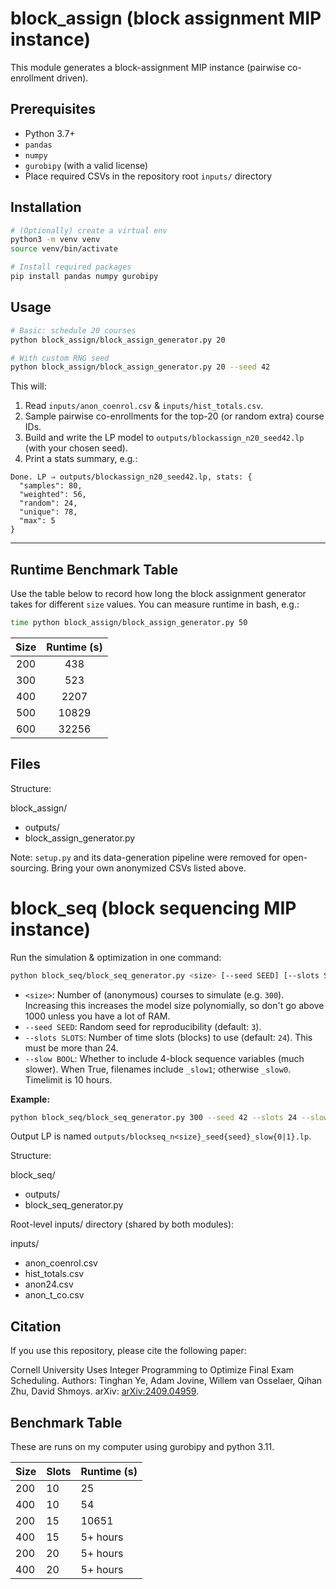 # block_assign (block assignment MIP instance)

This module generates a block-assignment MIP instance (pairwise co-enrollment driven).

## Prerequisites

* Python 3.7+
* `pandas`
* `numpy`
* `gurobipy` (with a valid license)
* Place required CSVs in the repository root `inputs/` directory

## Installation

```bash
# (Optionally) create a virtual env
python3 -m venv venv
source venv/bin/activate

# Install required packages
pip install pandas numpy gurobipy
```

## Usage

```bash
# Basic: schedule 20 courses
python block_assign/block_assign_generator.py 20

# With custom RNG seed
python block_assign/block_assign_generator.py 20 --seed 42
```

This will:

1. Read `inputs/anon_coenrol.csv` & `inputs/hist_totals.csv`.
2. Sample pairwise co-enrollments for the top-20 (or random extra) course IDs.
3. Build and write the LP model to `outputs/blockassign_n20_seed42.lp` (with your chosen seed).
4. Print a stats summary, e.g.:

```
Done. LP ⇒ outputs/blockassign_n20_seed42.lp, stats: {
  "samples": 80,
  "weighted": 56,
  "random": 24,
  "unique": 78,
  "max": 5
}
```

---

## Runtime Benchmark Table

Use the table below to record how long the block assignment generator takes for different `size` values. You can measure runtime in bash, e.g.:

```bash
time python block_assign/block_assign_generator.py 50
```

| Size  | Runtime (s) | 
| :--:  | :---------: | 
|  200  |    438      |     
|  300  |    523      |  
|  400  |    2207         |  
|  500  |    10829       |   
|  600  |    32256         |   




## Files

Structure:

block_assign/
- outputs/
- block_assign_generator.py

Note: `setup.py` and its data-generation pipeline were removed for open-sourcing. Bring your own anonymized CSVs listed above.

# block_seq (block sequencing MIP instance)

Run the simulation & optimization in one command:

```bash
python block_seq/block_seq_generator.py <size> [--seed SEED] [--slots SLOTS] [--slow BOOL]
```

* `<size>`: Number of (anonymous) courses to simulate (e.g. `300`). Increasing this increases the model size polynomially, so don't go above 1000 unless you have a lot of RAM.
* `--seed SEED`: Random seed for reproducibility (default: `3`).
* `--slots SLOTS`: Number of time slots (blocks) to use (default: `24`). This must be more than 24.
* `--slow BOOL`: Whether to include 4-block sequence variables (much slower). When True, filenames include `_slow1`; otherwise `_slow0`. Timelimit is 10 hours.

**Example:**

```bash
python block_seq/block_seq_generator.py 300 --seed 42 --slots 24 --slow True
```

Output LP is named `outputs/blockseq_n<size}_seed{seed}_slow{0|1}.lp`.

Structure:

block_seq/
- outputs/
- block_seq_generator.py

Root-level inputs/ directory (shared by both modules):

inputs/
- anon_coenrol.csv
- hist_totals.csv
- anon24.csv
- anon_t_co.csv

## Citation
If you use this repository, please cite the following paper:

Cornell University Uses Integer Programming to Optimize Final Exam Scheduling. Authors: Tinghan Ye, Adam Jovine, Willem van Osselaer, Qihan Zhu, David Shmoys. arXiv: [arXiv:2409.04959](https://arxiv.org/abs/2409.04959).

## Benchmark Table
These are runs on my computer using gurobipy and python 3.11. 

| Size | Slots |   Runtime (s)  |
| ---- | ----- | ----|
| 200  | 10    |  25  |
| 400  | 10    |  54 |
| 200  | 15    | 10651  |
| 400  | 15    |  5+ hours  |
| 200  | 20    | 5+ hours  |
| 400  | 20    |  5+ hours |





